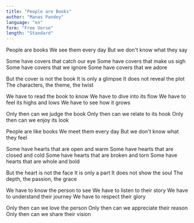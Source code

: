 ```yaml
---
title: "People are Books"
author: "Manas Pandey"
language: "en"
form: "Free Verse"
length: "Standard"
---
```

People are books
We see them every day
But we don't know what they say

Some have covers that catch our eye
Some have covers that make us sigh
Some have covers that we ignore
Some have covers that we adore

But the cover is not the book
It is only a glimpse
It does not reveal the plot
The characters, the theme, the twist

We have to read the book to know
We have to dive into its flow
We have to feel its highs and lows
We have to see how it grows

Only then can we judge the book
Only then can we relate to its hook
Only then can we enjoy its look

People are like books
We meet them every day
But we don't know what they feel

Some have hearts that are open and warm
Some have hearts that are closed and cold
Some have hearts that are broken and torn
Some have hearts that are whole and bold

But the heart is not the face
It is only a part
It does not show the soul
The depth, the passion, the grace

We have to know the person to see
We have to listen to their story
We have to understand their journey
We have to respect their glory

Only then can we love the person
Only then can we appreciate their reason
Only then can we share their vision